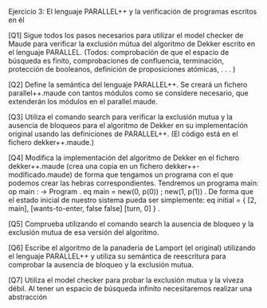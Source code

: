 Ejercicio 3: El lenguaje PARALLEL++ y la verificación de programas escritos en él

[Q1] Sigue todos los pasos necesarios para utilizar el model checker de Maude para verificar la exclusión mútua del algoritmo de Dekker escrito en el lenguaje PARALLEL. (Todos: comprobación de que el espacio de búsqueda es finito, comprobaciones de confluencia, terminación, protección de booleanos, definición de proposiciones atómicas, . . . )

[Q2] Define la semántica del lenguaje PARALLEL++. Se creará un fichero parallel++.maude con tantos módulos como se considere necesario, que extenderán los módulos en el parallel.maude. 

[Q3] Utiliza el comando search para verificar la exclusión mutua y la ausencia de bloqueos para el algoritmo de Dekker en su implementación original usando las definiciones de PARALLEL++. (El código está en el fichero dekker++.maude.)

[Q4] Modifica la implementación del algoritmo de Dekker en el fichero dekker++.maude (crea una copia en un fichero dekker++-modificado.maude) de forma que tengamos un programa con el que podemos crear las hebras correspondientes. Tendremos un programa main:
op main : -> Program .
eq main = new(0, p(0)) ; new(1, p(1)) .
De forma que el estado inicial de nuestro sistema pueda ser simplemente:
eq initial = { [2, main], [wants-to-enter, false false] [turn, 0] } .

[Q5] Comprueba utilizando el comando search la ausencia de bloqueo y la exclusión mutua de esa versión del algoritmo.

[Q6] Escribe el algoritmo de la panadería de Lamport (el original) utilizando el lenguaje PARALLEL++ y utiliza su semántica de reescritura para comprobar la ausencia de bloqueo y la exclusión mutua.

[Q7] Utiliza el model checker para probar la exclusión mutua y la viveza débil. Al tener un espacio de búsqueda infinito necesitaremos realizar una abstracción


